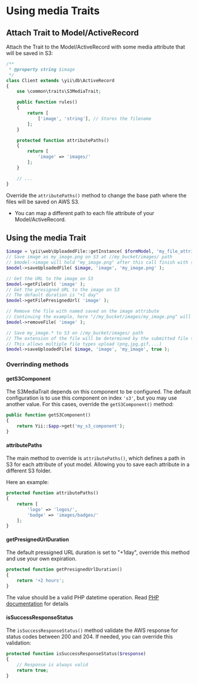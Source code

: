 # Using media Traits

## Attach Trait to Model/ActiveRecord

Attach the Trait to the Model/ActiveRecord with some media attribute that will be saved in S3:

```php
/**
 * @property string $image
 */
class Client extends \yii\db\ActiveRecord
{
    use \common\traits\S3MediaTrait;

    public function rules()
    {
        return [
            ['image', 'string'], // Stores the filename
        ];
    }

    protected function attributePaths()
    {
        return [
            'image' => 'images/'
        ];
    }

    // ...
}
```

Override the `attributePaths()` method to change the base path where the files will be saved on AWS S3.

* You can map a different path to each file attribute of your Model/ActiveRecord.

## Using the media Trait

```php
$image = \yii\web\UploadedFile::getInstance( $formModel, 'my_file_attribute' );
// Save image as my_image.png on S3 at //my_bucket/images/ path
// $model->image will hold "my_image.png" after this call finish with success
$model->saveUploadedFile( $image, 'image', 'my_image.png' );

// Get the URL to the image on S3
$model->getFileUrl( 'image' );
// Get the presigned URL to the image on S3
// The default duration is "+1 day"
$model->getFilePresignedUrl( 'image' );

// Remove the file with named saved on the image attribute
// Continuing the example, here "//my_bucket/images/my_image.png" will be deleted from S3
$model->removeFile( 'image' );

// Save my_image.* to S3 on //my_bucket/images/ path
// The extension of the file will be determined by the submitted file type
// This allows multiple file types upload (png,jpg,gif,...)
$model->saveUploadedFile( $image, 'image', 'my_image', true );
```

### Overrinding methods

#### getS3Component

The S3MediaTrait depends on this component to be configured. The default configuration is to use this component on index `'s3'`, but you may use another value. For this cases, override the `getS3Component()` method:

```php
public function getS3Component()
{
    return Yii::$app->get('my_s3_component');
}
```

#### attributePaths

The main method to override is `attributePaths()`, which defines a path in S3 for each attribute of yout model. Allowing you to save each attribute in a different S3 folder.

Here an example:

```php
protected function attributePaths()
{
    return [
        'logo' => 'logos/',
        'badge' => 'images/badges/'
    ];
}
```

#### getPresignedUrlDuration

The default pressigned URL duration is set to "+1day", override this method and use your own expiration.

```php
protected function getPresignedUrlDuration()
{
    return '+2 hours';
}
```

The value should be a valid PHP datetime operation. Read [PHP documentation](https://www.php.net/manual/en/datetime.formats.php) for details

#### isSuccessResponseStatus

The `isSuccessResponseStatus()` method validate the AWS response for status codes between 200 and 204. If needed, you can override this validation:

```php
protected function isSuccessResponseStatus($response)
{
    // Response is always valid
    return true;
}
```
